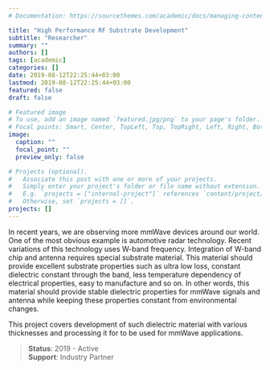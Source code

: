 ```yaml
---
# Documentation: https://sourcethemes.com/academic/docs/managing-content/

title: "High Performance RF Substrate Development"
subtitle: "Researcher"
summary: ""
authors: []
tags: [academic]
categories: []
date: 2019-08-12T22:25:44+03:00
lastmod: 2019-08-12T22:25:44+03:00
featured: false
draft: false

# Featured image
# To use, add an image named `featured.jpg/png` to your page's folder.
# Focal points: Smart, Center, TopLeft, Top, TopRight, Left, Right, BottomLeft, Bottom, BottomRight.
image:
  caption: ""
  focal_point: ""
  preview_only: false

# Projects (optional).
#   Associate this post with one or more of your projects.
#   Simply enter your project's folder or file name without extension.
#   E.g. `projects = ["internal-project"]` references `content/project/deep-learning/index.md`.
#   Otherwise, set `projects = []`.
projects: []
---
```

In recent years, we are observing more mmWave devices around our world. One of the most obvious example is automotive radar technology. Recent variations of this technology uses W-band frequency. Integration of W-band chip and antenna requires special substrate material. This material should provide excellent substrate properties such as ultra low loss, constant dielectric constant through the band, less temperature dependency of electrical properties, easy to manufacture and so on. In other words, this material should provide stable dielectric properties for mmWave signals and antenna while keeping these properties constant from environmental changes.

This project covers development of such dielectric material with various thicknesses and processing it for to be used for mmWave applications. 

> **Status**: 2019 - Active  
  **Support**: Industry Partner